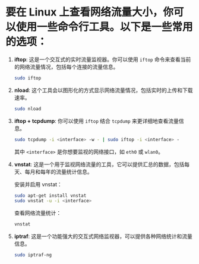 

# 要在 Linux 上查看网络流量大小，你可以使用一些命令行工具。以下是一些常用的选项：

1. **iftop**: 这是一个交互式的实时流量监视器。你可以使用 `iftop` 命令来查看当前的网络流量情况，包括每个连接的流量信息。
   
   ```bash
   sudo iftop
   ```

2. **nload**: 这个工具会以图形化的方式显示网络流量情况，包括实时的上传和下载速率。
   
   ```bash
   sudo nload
   ```

3. **iftop + tcpdump**: 你可以使用 `iftop` 结合 `tcpdump` 来更详细地查看流量信息。
   
   ```bash
   sudo tcpdump -i <interface> -w - | sudo iftop -i <interface> -
   ```

   其中 `<interface>` 是你想要监视的网络接口，如 `eth0` 或 `wlan0`。

4. **vnstat**: 这是一个用于监视网络流量的工具，它可以提供汇总的数据，包括每天、每月和每年的流量统计信息。
   
   安装并启用 vnstat：
   ```bash
   sudo apt-get install vnstat
   sudo vnstat -u -i <interface>
   ```
   
   查看网络流量统计：
   ```bash
   vnstat
   ```

5. **iptraf**: 这是一个功能强大的交互式网络监视器，可以提供各种网络统计和流量信息。
   
   ```bash
   sudo iptraf-ng
   ```
